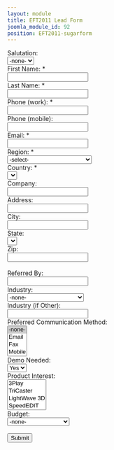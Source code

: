 ```yaml
---
layout: module
title: EFT2011 Lead Form
joomla_module_id: 92
position: EFT2011-sugarform
---
```

<script src="/includes/js/regionCountryState.js" type="text/javascript"></script>
<script type="text/javascript">// <![CDATA[
function ClearForm(){
        document.WebToLeadForm.reset();
    }
    function submit_form(){
        if(typeof(validateCaptchaAndSubmit)!='undefined'){
            validateCaptchaAndSubmit();
        }else{
            check_webtolead_fields();
        }
    }
    function check_webtolead_fields(){
        
        if(document.getElementById('bool_id') != null){
            var reqs=document.getElementById('bool_id').value;
            bools = reqs.substring(0,reqs.lastIndexOf(';'));
            var bool_fields = new Array();
            var bool_fields = bools.split(';');
            nbr_fields = bool_fields.length;
            for(var i=0;i<nbr_fields;i++){
                if(document.getElementById(bool_fields[i]).value == 'on'){
                    document.getElementById(bool_fields[i]).value = 1;
                }
                else{
                    document.getElementById(bool_fields[i]).value = 0;
                }
            }
        }
        if(document.getElementById('req_id') != null){
            var reqs=document.getElementById('req_id').value;
            reqs = reqs.substring(0,reqs.lastIndexOf(';'));
            var req_fields = new Array();
            var req_fields = reqs.split(';');
            nbr_fields = req_fields.length;
            var req = true;
            for(var i=0;i<nbr_fields;i++){
                if(document.getElementById(req_fields[i]).value.length <=0 || document.getElementById(req_fields[i]).value==0){
                    req = false;
                    document.getElementById(req_fields[i]).focus(); 
                    break;
                        }
                else {
                    if(document.getElementById(req_fields[i]).name == 'webtolead_email1') {
                        if(document.getElementById('webtolead_email1').value.match(/^\w+(['\.\-\+]?\w+)*@\w+([\.-]?\w+)*(\.\w{2,})+$/) == null){
                            alert('Not a valid email address');
                            req = false;
                            document.getElementById('webtolead_email1').focus(); 
                            break;
                                }
                    }
                    else {
                        if(document.getElementById(req_fields[i]).name == 'combo0' && document.getElementById(req_fields[i]).value=='value1') {
                            req = false;
                            document.getElementById(req_fields[i]).focus(); 
                            break;
                                }
                    }                
                }
            }
            if(req){
                if (document.getElementById('combo_0').value == 'value2') {
                    document.getElementById('region_code_c').value = 'EUS';
                }
                else {
                    if (document.getElementById('combo_0').value == 'value3') {
                        document.getElementById('region_code_c').value = 'LATAM';
                    }
                    else {
                        if (document.getElementById('combo_0').value == 'value4') {
                            document.getElementById('region_code_c').value = 'EMEA';
                        }
                        else {
                            if (document.getElementById('combo_0').value == 'value5') {
                                document.getElementById('region_code_c').value = 'APAC';
                            }
                            else {
                                if (document.getElementById('combo_0').value == 'value6') {
                                    document.getElementById('region_code_c').value = 'UNKNOWN';
                                }
                            }
                        }
                    }
                }
                document.getElementById('primary_address_country').value = document.getElementById('combo_1').value;
                if (document.getElementById('combo_2').value <= -1 || document.getElementById('combo_2').value == 0) {
                    document.getElementById('primary_address_state').value = '';            
                }
                else {
                    document.getElementById('primary_address_state').value = document.getElementById('combo_2').value;            
                }
                
                document.WebToLeadForm.submit();
                return true;
            }
            else{
                alert('Please provide all the required fields');
                return false;
            }
            return false;
        }
        else{
            document.WebToLeadForm.submit();
        }
    }
    function validateEmailAdd(){
        if(document.getElementById('webtolead_email1').value.length >0) {
            if(document.getElementById('webtolead_email1').value.match(/^\w+(['\.\-\+]?\w+)*@\w+([\.-]?\w+)*(\.\w{2,})+$/) == null){
                alert('Not a valid email address');
                document.getElementById('webtolead_email1').focus(); 
            }
        }
        if(document.getElementById('webtolead_email2').value.length >0) {
            if(document.getElementById('webtolead_email2').value.match(/^\w+(['\.\-\+]?\w+)*@\w+([\.-]?\w+)*(\.\w{2,})+$/) == null){
                alert('Not a valid email address');
                document.getElementById('webtolead_email2').focus(); 
            }
        }
    }
// ]]></script>
<div id="sugar-form-maindiv" style="margin: 0 auto;"><form action="https://crm.newtek.com/index.php?entryPoint=WebToLeadCapture" name="WebToLeadForm" method="POST" id="WebToLeadForm">
<div id="col_left"><label>Salutation:</label><br /> <select name="salutation" class="formfield" id="salutation" tabindex="1"> <option selected="selected" value="">-none-</option> <option value="Mr.">Mr.</option> <option value="Ms.">Ms.</option> <option value="Mrs.">Mrs.</option> <option value="Dr.">Dr.</option> <option value="Prof.">Prof.</option> <option value="SFC">SFC</option> <option value="MAJ">MAJ</option> <option value="LTC">LTC</option> <option value="MG">MG</option> <option value="CPT">CPT</option></select> <br /> <label>First Name: *</label><br /> <input name="first_name" class="formfieldtxt" id="first_name" type="text" /> <br /> <label>Last Name: *</label><br /> <input name="last_name" class="formfieldtxt" id="last_name" type="text" /> <br /> <label>Phone (work): *</label><br /> <input name="phone_work" class="formfieldtxt" id="phone_work" type="text" /> <br /> <label>Phone (mobile): </label><br /> <input name="phone_mobile" class="formfieldtxt" id="phone_mobile" type="text" /> <br /> <label>Email: *</label><br /> <input name="webtolead_email1" class="formfieldtxt" id="webtolead_email1" onchange="validateEmailAdd();" type="text" /> <br /> <label>Region: *</label><br /> <input name="region_code_c" id="region_code_c" type="hidden" /> <select class="formfield" name="combo0" id="combo_0" onchange="change(this);"> <option value="value1">-select-</option> <option value="value2">US/Canada</option> <option value="value3">Latin America</option> <option value="value4">Europe, Middle East &amp; Africa</option> <option value="value5">Asia Pacific</option> </select> <br /> <label>Country: *</label><br /> <input name="primary_address_country" id="primary_address_country" type="hidden" /> <select class="formfield" name="combo1" id="combo_1" onchange="change(this)"> <option value="value1"> </option> </select> <br /> <label>Company: </label><br /> <input name="account_name" class="formfieldtxt" id="account_name" type="text" /> <br /> <label>Address: </label><br /> <input name="primary_address_street" class="formfieldtxt" id="primary_address_street" type="text" /> <br /> <label>City: </label><br /> <input name="primary_address_city" class="formfieldtxt" id="primary_address_city" type="text" /> <br /> <label>State: </label><br /> <input name="primary_address_state" id="primary_address_state" type="hidden" /> <select class="formfield" name="combo2" id="combo_2" onchange="change(this);"> <option value="value1"> </option> </select> <br /> <label>Zip:</label><br /> <input name="primary_address_postalcode" class="formfieldtxt" id="primary_address_postalcode" type="text" /> <br /> <br /> <label>Referred By: </label><br /> <input name="refered_by" class="formfieldtxt" id="refered_by" type="text" /></div>
<div id="col_right"><label>Industry:</label><br /> <select name="industry_c" class="formfield" id="industry_c"> <option selected="selected" value="">-none-</option> <option value="Aerospace and Defense">Aerospace and Defense</option> <option value="Architectural Visualization">Architectural Visualization</option> <option value="Broadcast">Broadcast</option> <option value="Churches">Churches</option> <option value="Corporate">Corporate</option> <option value="Education">Education</option> <option value="Educational service">Educational service</option> <option value="Enterprise">Enterprise</option> <option value="Film">Film</option> <option value="Games">Games</option> <option value="Government">Government</option> <option value="Healthcare">Healthcare</option> <option value="Hospitality">Hospitality</option> <option value="Independent Film">Independent Film</option> <option value="Manufacturing">Manufacturing</option> <option value="Media">Media</option> <option value="Medical">Medical</option> <option value="Not For Profit">Not For Profit</option> <option value="Other">Other</option> <option value="Print">Print</option> <option value="Radio">Radio</option> <option value="Recreation">Recreation</option> <option value="Retail">Retail</option> <option value="Sports">Sports</option> <option value="Technology">Technology</option> <option value="Telecommunications">Telecommunications</option> <option value="Television">Television</option> <option value="Utilities">Utilities</option> <option value="Worship">Worship</option></select> <br /> <label>Industry (if Other):</label><br /> <input name="industry_other_c" class="formfieldtxt" id="industry_other_c" type="text" /> <br /> <label>Preferred Communication Method:</label><br /> <select name="pref_comm_method_c[]" multiple="multiple" class="formfield" id="pref_comm_method_c[]"> <option selected="selected" value="">-none-</option> <option value="Email">Email</option> <option value="Fax">Fax</option> <option value="Mobile">Mobile</option> <option value="Phone">Phone</option></select> <br /> <label>Demo Needed: </label><br /> <select name="demo_needed_c" class="formfield" id="demo_needed_c"> <option selected="selected" value="Yes">Yes</option> <option value="No">No</option></select> <br /> <label>Product Interest:</label><br /> <select name="product_interest_c[]" multiple="multiple" class="formfield" id="product_interest_c[]"> <option value="3Play">3Play</option> <option value="TriCaster">TriCaster</option> <option value="LightWave 3D">LightWave 3D</option> <option value="SpeedEDIT">SpeedEDIT</option> <option value="3D Arsenal">3D Arsenal</option> <option value="Accessories">Accessories</option></select> <br /> <label>Budget:</label><br /> <select name="budget_c" class="formfield" id="budget_c"> <option selected="selected" value="">-none-</option> <option value="Less than 10K">Less than 10,000</option> <option value="10K to 25K">10,000 to 25,000</option> <option value="25K to 50K">25,000 to 50,000</option> <option value="Greater than 50K">Greater than 50,000</option></select> <br /> <br /> <input onclick="submit_form();" class="button" name="Submit" value="Submit" type="button" /> <input id="campaign_id" name="campaign_id" value="9b22b70d-fddc-44c3-ce05-4e6108ed6575" type="hidden" /> <!-- default web to lead campaign id: 879e86c1-9424-8730-4ae5-4da36ec63761--> <input id="lead_source" name="lead_source" value="NewTek.com" type="hidden" /> <input id="redirect_url" name="redirect_url" value="http://www.newtek.com" type="hidden" /> <input id="assigned_user_id" name="assigned_user_id" value="1" type="hidden" /> <input id="team_id" name="team_id" value="b11b490c-013c-77ff-24d8-4e5d5de668a5" type="hidden" /> <input id="req_id" name="req_id" value="combo_0;combo_1;first_name;last_name;phone_work;webtolead_email1;" type="hidden" /></div>
</form>
<div style="clear: both;"></div>
</div>
<script type="text/javascript">// <![CDATA[
ClearForm();
// ]]></script>
